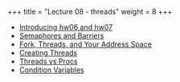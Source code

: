 +++
title = "Lecture 08 - threads"
weight = 8
+++

 - [Introducing hw06 and hw07](https://youtu.be/gLuE5sFhPEE)
 - [Semaphores and Barriers](https://youtu.be/-9v_j1yVtzo)
 - [Fork, Threads, and Your Address Space](https://youtu.be/C_b73GlFCdg)
 - [Creating Threads](https://youtu.be/XLqLs2h0NK0)
 - [Threads vs Procs](https://youtu.be/Ozq1r0YW0Lc)
 - [Condition Variables](https://youtu.be/AQzJHPsRDAg)
